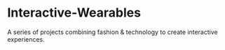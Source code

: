 # Interactive-Wearables
A series of projects combining fashion &amp; technology to create interactive experiences.
